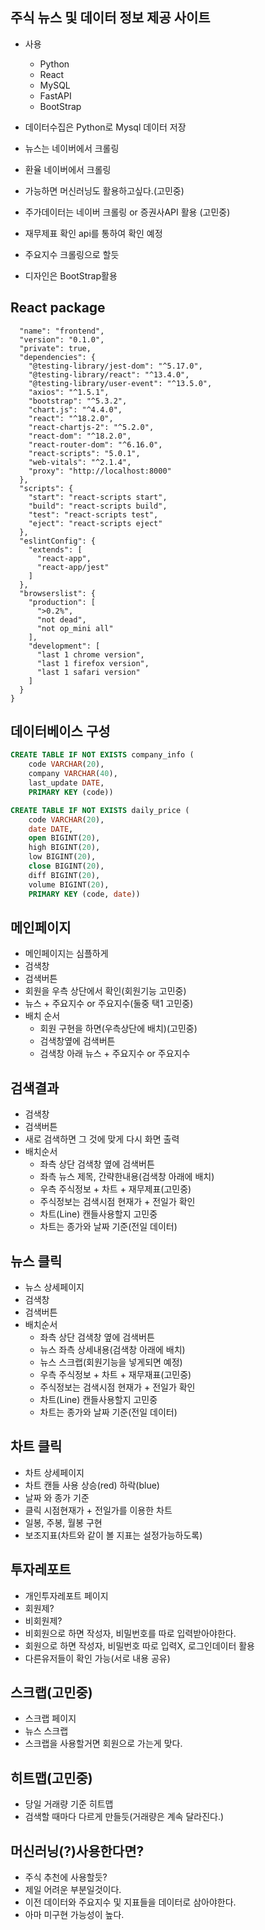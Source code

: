 ## 주식 뉴스 및 데이터 정보 제공 사이트

- 사용
    - Python
    - React
    - MySQL
    - FastAPI
    - BootStrap
    
- 데이터수집은 Python로 Mysql 데이터 저장
- 뉴스는 네이버에서 크롤링
- 환율 네이버에서 크롤링

- 가능하면 머신러닝도 활용하고싶다.(고민중)
- 주가데이터는 네이버 크롤링 or 증권사API 활용 (고민중)
- 재무제표 확인 api를 통하여 확인 예정
- 주요지수 크롤링으로 할듯
- 디자인은 BootStrap활용

## React package
```{
  "name": "frontend",
  "version": "0.1.0",
  "private": true,
  "dependencies": {
    "@testing-library/jest-dom": "^5.17.0",
    "@testing-library/react": "^13.4.0",
    "@testing-library/user-event": "^13.5.0",
    "axios": "^1.5.1",
    "bootstrap": "^5.3.2",
    "chart.js": "^4.4.0",
    "react": "^18.2.0",
    "react-chartjs-2": "^5.2.0",
    "react-dom": "^18.2.0",
    "react-router-dom": "^6.16.0",
    "react-scripts": "5.0.1",
    "web-vitals": "^2.1.4",
    "proxy": "http://localhost:8000"
  },
  "scripts": {
    "start": "react-scripts start",
    "build": "react-scripts build",
    "test": "react-scripts test",
    "eject": "react-scripts eject"
  },
  "eslintConfig": {
    "extends": [
      "react-app",
      "react-app/jest"
    ]
  },
  "browserslist": {
    "production": [
      ">0.2%",
      "not dead",
      "not op_mini all"
    ],
    "development": [
      "last 1 chrome version",
      "last 1 firefox version",
      "last 1 safari version"
    ]
  }
}
```

## 데이터베이스 구성

```sql
CREATE TABLE IF NOT EXISTS company_info (
    code VARCHAR(20),
    company VARCHAR(40),
    last_update DATE,
    PRIMARY KEY (code))
```

```sql
CREATE TABLE IF NOT EXISTS daily_price (
    code VARCHAR(20),
    date DATE,
    open BIGINT(20),
    high BIGINT(20),
    low BIGINT(20),
    close BIGINT(20),
    diff BIGINT(20),
    volume BIGINT(20),
    PRIMARY KEY (code, date))
```

## 메인페이지
- 메인페이지는 심플하게
- 검색창
- 검색버튼
- 회원을 우측 상단에서 확인(회원기능 고민중)
- 뉴스 + 주요지수 or 주요지수(둘중 택1 고민중)
- 배치 순서
    - 회원 구현을 하면(우측상단에 배치)(고민중)
    - 검색창옆에 검색버튼
    - 검색창 아래 뉴스 + 주요지수 or 주요지수

## 검색결과
- 검색창
- 검색버튼
- 새로 검색하면 그 것에 맞게 다시 화면 출력
- 배치순서
    - 좌측 상단 검색창 옆에 검색버튼
    - 좌측 뉴스 제목, 간략한내용(검색창 아래에 배치)
    - 우측 주식정보 + 차트 + 재무제표(고민중)
    - 주식정보는 검색시점 현재가 + 전일가 확인
    - 차트(Line) 캔들사용할지 고민중
    - 차트는 종가와 날짜 기준(전일 데이터)
    
## 뉴스 클릭
- 뉴스 상세페이지
- 검색창
- 검색버튼
- 배치순서
    - 좌측 상단 검색창 옆에 검색버튼
    - 뉴스 좌측 상세내용(검색창 아래에 배치)
    - 뉴스 스크랩(회원기능을 넣게되면 예정)
    - 우측 주식정보 + 차트 + 재무재표(고민중)
    - 주식정보는 검색시점 현재가 + 전일가 확인
    - 차트(Line) 캔들사용할지 고민중
    - 차트는 종가와 날짜 기준(전일 데이터)

## 차트 클릭
- 차트 상세페이지
- 차트 캔들 사용 상승(red) 하락(blue)
- 날짜 와 종가 기준
- 클릭 시점현재가 + 전일가를 이용한 차트
- 일봉, 주봉, 월봉 구현
- 보조지표(차트와 같이 볼 지표는 설정가능하도록)

## 투자레포트
- 개인투자레포트 페이지
- 회원제?
- 비회원제?
- 비회원으로 하면 작성자, 비밀번호를 따로 입력받아야한다.
- 회원으로 하면 작성자, 비밀번호 따로 입력X, 로그인데이터 활용
- 다른유저들이 확인 가능(서로 내용 공유)

## 스크랩(고민중)
- 스크랩 페이지
- 뉴스 스크랩
- 스크랩을 사용할거면 회원으로 가는게 맞다.

## 히트맵(고민중)
- 당일 거래량 기준 히트맵
- 검색할 때마다 다르게 만들듯(거래량은 계속 달라진다.)

## 머신러닝(?)사용한다면?
- 주식 추천에 사용할듯?
- 제일 어려운 부분일것이다.
- 이전 데이터와 주요지수 및 지표들을 데이터로 삼아야한다.
- 아마 미구현 가능성이 높다.